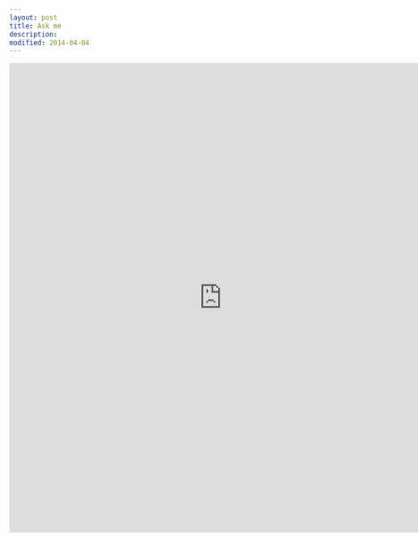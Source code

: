 ```yaml
---
layout: post
title: Ask me
description:
modified: 2014-04-04
---
```


<iframe src="https://docs.google.com/forms/d/1Gr2GJdu-qr9fh-9C_weGr5IbzexL_x8lXlzLgMLG59M/viewform?embedded=true" width="760" height="840" frameborder="0" marginheight="0" marginwidth="0">Loading...</iframe>

<br>

<div class="fb-comments" data-href="https://www.facebook.com/photo.php?fbid=422228304617461" data-width="650" data-numposts="5" data-colorscheme="light"></div>
